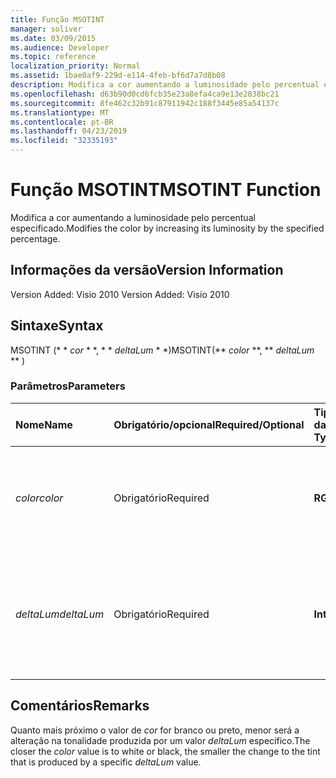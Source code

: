 ```yaml
---
title: Função MSOTINT
manager: soliver
ms.date: 03/09/2015
ms.audience: Developer
ms.topic: reference
localization_priority: Normal
ms.assetid: 1bae0af9-229d-e114-4feb-bf6d7a7d8b08
description: Modifica a cor aumentando a luminosidade pelo percentual especificado.
ms.openlocfilehash: d63b90d0cd6fcb35e23a8efa4ca9e13e2838bc21
ms.sourcegitcommit: 8fe462c32b91c87911942c188f3445e85a54137c
ms.translationtype: MT
ms.contentlocale: pt-BR
ms.lasthandoff: 04/23/2019
ms.locfileid: "32335193"
---
```

# <a name="msotint-function"></a><span data-ttu-id="435dd-103">Função MSOTINT</span><span class="sxs-lookup"><span data-stu-id="435dd-103">MSOTINT Function</span></span>

<span data-ttu-id="435dd-104">Modifica a cor aumentando a luminosidade pelo percentual especificado.</span><span class="sxs-lookup"><span data-stu-id="435dd-104">Modifies the color by increasing its luminosity by the specified percentage.</span></span>
  
## <a name="version-information"></a><span data-ttu-id="435dd-105">Informações da versão</span><span class="sxs-lookup"><span data-stu-id="435dd-105">Version Information</span></span>

<span data-ttu-id="435dd-106">Version Added: Visio 2010
</span><span class="sxs-lookup"><span data-stu-id="435dd-106">Version Added: Visio 2010</span></span> 
  
## <a name="syntax"></a><span data-ttu-id="435dd-107">Sintaxe</span><span class="sxs-lookup"><span data-stu-id="435dd-107">Syntax</span></span>

<span data-ttu-id="435dd-108">MSOTINT (\* \* *cor* \* \*, \* \* *deltaLum* \* \*)</span><span class="sxs-lookup"><span data-stu-id="435dd-108">MSOTINT(\*\* *color* \*\*, \*\* *deltaLum* \*\* )</span></span> 
  
### <a name="parameters"></a><span data-ttu-id="435dd-109">Parâmetros</span><span class="sxs-lookup"><span data-stu-id="435dd-109">Parameters</span></span>

|<span data-ttu-id="435dd-110">**Nome**</span><span class="sxs-lookup"><span data-stu-id="435dd-110">**Name**</span></span>|<span data-ttu-id="435dd-111">**Obrigatório/opcional**</span><span class="sxs-lookup"><span data-stu-id="435dd-111">**Required/Optional**</span></span>|<span data-ttu-id="435dd-112">**Tipo de dados**</span><span class="sxs-lookup"><span data-stu-id="435dd-112">**Data Type**</span></span>|<span data-ttu-id="435dd-113">**Descrição**</span><span class="sxs-lookup"><span data-stu-id="435dd-113">**Description**</span></span>|
|:-----|:-----|:-----|:-----|
| <span data-ttu-id="435dd-114">_color_</span><span class="sxs-lookup"><span data-stu-id="435dd-114">_color_</span></span> <br/> |<span data-ttu-id="435dd-115">Obrigatório</span><span class="sxs-lookup"><span data-stu-id="435dd-115">Required</span></span>  <br/> |<span data-ttu-id="435dd-116">**RGB**</span><span class="sxs-lookup"><span data-stu-id="435dd-116">**RGB**</span></span> <br/> |<span data-ttu-id="435dd-117">O valor de cor RGB (vermelho, verde, azul) padrão ou a referência a uma cor.</span><span class="sxs-lookup"><span data-stu-id="435dd-117">The standard RGB (red, green, blue) color value or reference to a color.</span></span>  <br/> |
| <span data-ttu-id="435dd-118">_deltaLum_</span><span class="sxs-lookup"><span data-stu-id="435dd-118">_deltaLum_</span></span> <br/> |<span data-ttu-id="435dd-119">Obrigatório</span><span class="sxs-lookup"><span data-stu-id="435dd-119">Required</span></span>  <br/> |<span data-ttu-id="435dd-120">**Integer**</span><span class="sxs-lookup"><span data-stu-id="435dd-120">**Integer**</span></span> <br/> |<span data-ttu-id="435dd-121">A alteração percentual em direção ao branco (-100%) ou preto (100%) do valor de _cor_ .</span><span class="sxs-lookup"><span data-stu-id="435dd-121">The percentage change toward white (-100%) or black (100%) from the  _color_ value.</span></span>  <br/> |
   
## <a name="remarks"></a><span data-ttu-id="435dd-122">Comentários</span><span class="sxs-lookup"><span data-stu-id="435dd-122">Remarks</span></span>

<span data-ttu-id="435dd-123">Quanto mais próximo o valor de _cor_ for branco ou preto, menor será a alteração na tonalidade produzida por um valor _deltaLum_ específico.</span><span class="sxs-lookup"><span data-stu-id="435dd-123">The closer the  _color_ value is to white or black, the smaller the change to the tint that is produced by a specific  _deltaLum_ value.</span></span> 
  

